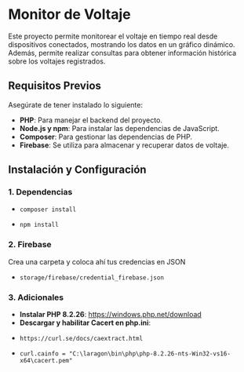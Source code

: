 # Monitor de Voltaje

Este proyecto permite monitorear el voltaje en tiempo real desde dispositivos conectados, mostrando los datos en un gráfico dinámico. Además, permite realizar consultas para obtener información histórica sobre los voltajes registrados.

## Requisitos Previos

Asegúrate de tener instalado lo siguiente:

- **PHP**: Para manejar el backend del proyecto.
- **Node.js y npm**: Para instalar las dependencias de JavaScript.
- **Composer**: Para gestionar las dependencias de PHP.
- **Firebase**: Se utiliza para almacenar y recuperar datos de voltaje.

## Instalación y Configuración

### 1. Dependencias
-     composer install
-     npm install
### 2. Firebase

Crea una carpeta y coloca ahí tus credencias en JSON

-     storage/firebase/credential_firebase.json

### 3. Adicionales
- **Instalar PHP 8.2.26**: https://windows.php.net/download
- **Descargar y habilitar Cacert en php.ini**:
-     https://curl.se/docs/caextract.html
-     curl.cainfo = "C:\laragon\bin\php\php-8.2.26-nts-Win32-vs16-x64\cacert.pem"
